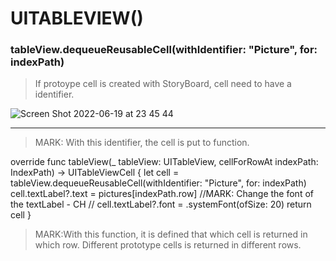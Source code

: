 # UITABLEVIEW()
### tableView.dequeueReusableCell(withIdentifier: "Picture", for: indexPath)

> If protoype cell is created with StoryBoard, cell need to have a identifier.


![Screen Shot 2022-06-19 at 23 45 44](https://user-images.githubusercontent.com/50085545/174499805-0251f36a-d3ef-482f-b0a6-9bf6572dc33d.png)


---


> MARK: With this identifier, the cell is put to function.



   override func tableView(_ tableView: UITableView, cellForRowAt indexPath: IndexPath) -> UITableViewCell {
        let cell = tableView.dequeueReusableCell(withIdentifier: "Picture", for: indexPath)
        cell.textLabel?.text = pictures[indexPath.row]
        //MARK: Change the font of the textLabel - CH
       // cell.textLabel?.font = .systemFont(ofSize: 20)
        return cell
    }
    
    
> MARK:With this function, it is defined that which cell is returned in which row. Different prototype cells is returned in different rows.

